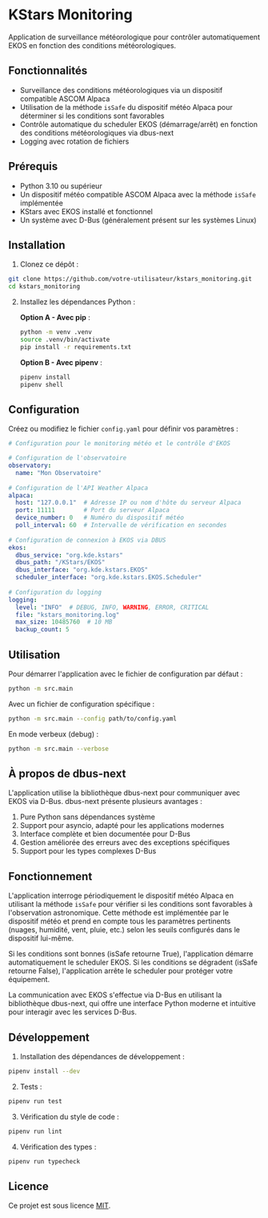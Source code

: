 # KStars Monitoring

Application de surveillance météorologique pour contrôler automatiquement EKOS en fonction des conditions météorologiques.

## Fonctionnalités

- Surveillance des conditions météorologiques via un dispositif compatible ASCOM Alpaca
- Utilisation de la méthode `isSafe` du dispositif météo Alpaca pour déterminer si les conditions sont favorables
- Contrôle automatique du scheduler EKOS (démarrage/arrêt) en fonction des conditions météorologiques via dbus-next
- Logging avec rotation de fichiers

## Prérequis

- Python 3.10 ou supérieur
- Un dispositif météo compatible ASCOM Alpaca avec la méthode `isSafe` implémentée
- KStars avec EKOS installé et fonctionnel
- Un système avec D-Bus (généralement présent sur les systèmes Linux)

## Installation

1. Clonez ce dépôt :
```bash
git clone https://github.com/votre-utilisateur/kstars_monitoring.git
cd kstars_monitoring
```

2. Installez les dépendances Python :

   **Option A - Avec pip** :
   ```bash
   python -m venv .venv
   source .venv/bin/activate
   pip install -r requirements.txt
   ```

   **Option B - Avec pipenv** :
   ```bash
   pipenv install
   pipenv shell
   ```

## Configuration

Créez ou modifiez le fichier `config.yaml` pour définir vos paramètres :

```yaml
# Configuration pour le monitoring météo et le contrôle d'EKOS

# Configuration de l'observatoire
observatory:
  name: "Mon Observatoire"
  
# Configuration de l'API Weather Alpaca
alpaca:
  host: "127.0.0.1"  # Adresse IP ou nom d'hôte du serveur Alpaca
  port: 11111        # Port du serveur Alpaca
  device_number: 0   # Numéro du dispositif météo
  poll_interval: 60  # Intervalle de vérification en secondes
  
# Configuration de connexion à EKOS via DBUS
ekos:
  dbus_service: "org.kde.kstars"
  dbus_path: "/KStars/EKOS"
  dbus_interface: "org.kde.kstars.EKOS"
  scheduler_interface: "org.kde.kstars.EKOS.Scheduler"
  
# Configuration du logging
logging:
  level: "INFO"  # DEBUG, INFO, WARNING, ERROR, CRITICAL
  file: "kstars_monitoring.log"
  max_size: 10485760  # 10 MB
  backup_count: 5
```

## Utilisation

Pour démarrer l'application avec le fichier de configuration par défaut :

```bash
python -m src.main
```

Avec un fichier de configuration spécifique :

```bash
python -m src.main --config path/to/config.yaml
```

En mode verbeux (debug) :

```bash
python -m src.main --verbose
```

## À propos de dbus-next

L'application utilise la bibliothèque dbus-next pour communiquer avec EKOS via D-Bus. dbus-next présente plusieurs avantages :

1. Pure Python sans dépendances système
2. Support pour asyncio, adapté pour les applications modernes
3. Interface complète et bien documentée pour D-Bus
4. Gestion améliorée des erreurs avec des exceptions spécifiques
5. Support pour les types complexes D-Bus

## Fonctionnement

L'application interroge périodiquement le dispositif météo Alpaca en utilisant la méthode `isSafe` pour vérifier si les conditions sont favorables à l'observation astronomique. Cette méthode est implémentée par le dispositif météo et prend en compte tous les paramètres pertinents (nuages, humidité, vent, pluie, etc.) selon les seuils configurés dans le dispositif lui-même.

Si les conditions sont bonnes (isSafe retourne True), l'application démarre automatiquement le scheduler EKOS. Si les conditions se dégradent (isSafe retourne False), l'application arrête le scheduler pour protéger votre équipement.

La communication avec EKOS s'effectue via D-Bus en utilisant la bibliothèque dbus-next, qui offre une interface Python moderne et intuitive pour interagir avec les services D-Bus.

## Développement

1. Installation des dépendances de développement :
```bash
pipenv install --dev
```

2. Tests :
```bash
pipenv run test
```

3. Vérification du style de code :
```bash
pipenv run lint
```

4. Vérification des types :
```bash
pipenv run typecheck
```

## Licence

Ce projet est sous licence [MIT](LICENSE). 